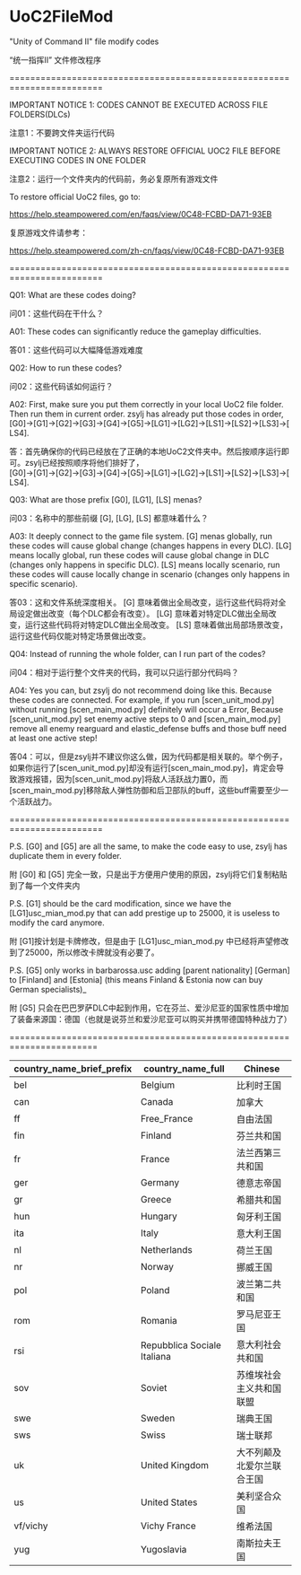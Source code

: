 # UoC2FileMod
"Unity of Command Ⅱ" file modify codes

“统一指挥Ⅱ” 文件修改程序

========================================================================

IMPORTANT NOTICE 1: CODES CANNOT BE EXECUTED ACROSS FILE FOLDERS(DLCs)

注意1：不要跨文件夹运行代码

IMPORTANT NOTICE 2: ALWAYS RESTORE OFFICIAL UOC2 FILE BEFORE EXECUTING CODES IN ONE FOLDER

注意2：运行一个文件夹内的代码前，务必复原所有游戏文件

To restore official UoC2 files, go to:

https://help.steampowered.com/en/faqs/view/0C48-FCBD-DA71-93EB

复原游戏文件请参考：

https://help.steampowered.com/zh-cn/faqs/view/0C48-FCBD-DA71-93EB

========================================================================

Q01: What are these codes doing?

问01：这些代码在干什么？

A01: These codes can significantly reduce the gameplay difficulties.

答01：这些代码可以大幅降低游戏难度

Q02: How to run these codes?

问02：这些代码该如何运行？

A02: First, make sure you put them correctly in your local UoC2 file folder. Then run them in current order. zsylj has already put those codes in order, [G0]→[G1]→[G2]→[G3]→[G4]→[G5]→[LG1]→[LG2]→[LS1]→[LS2]→[LS3]→[LS4].

答：首先确保你的代码已经放在了正确的本地UoC2文件夹中。然后按顺序运行即可。zsylj已经按照顺序将他们排好了， [G0]→[G1]→[G2]→[G3]→[G4]→[G5]→[LG1]→[LG2]→[LS1]→[LS2]→[LS3]→[LS4].

Q03: What are those prefix [G0], [LG1], [LS] menas?

问03：名称中的那些前缀 [G], [LG], [LS] 都意味着什么？

A03: It deeply connect to the game file system. [G] menas globally, run these codes will cause global change (changes happens in every DLC). [LG] means locally global, run these codes will cause global change in DLC (changes only happens in specific DLC). [LS] means locally scenario, run these codes will cause locally change in scenario (changes only happens in specific scenario).

答03：这和文件系统深度相关。 [G] 意味着做出全局改变，运行这些代码将对全局设定做出改变（每个DLC都会有改变）。 [LG] 意味着对特定DLC做出全局改变，运行这些代码将对特定DLC做出全局改变。 [LS] 意味着做出局部场景改变，运行这些代码仅能对特定场景做出改变。

Q04: Instead of running the whole folder, can I run part of the codes?

问04：相对于运行整个文件夹的代码，我可以只运行部分代码吗？

A04: Yes you can, but zsylj do not recommend doing like this. Because these codes are connected. For example, if you run [scen_unit_mod.py] without running [scen_main_mod.py] definitely will occur a Error, Because [scen_unit_mod.py] set enemy active steps to 0 and [scen_main_mod.py] remove all enemy rearguard and elastic_defense buffs and those buff need at least one active step!

答04：可以，但是zsylj并不建议你这么做，因为代码都是相关联的。举个例子，如果你运行了[scen_unit_mod.py]却没有运行[scen_main_mod.py]，肯定会导致游戏报错，因为[scen_unit_mod.py]将敌人活跃战力置0，而[scen_main_mod.py]移除敌人弹性防御和后卫部队的buff，这些buff需要至少一个活跃战力。

========================================================================

P.S. [G0] and [G5] are all the same, to make the code easy to use, zsylj has duplicate them in every folder.

附 [G0] 和 [G5] 完全一致，只是出于方便用户使用的原因，zsylj将它们复制粘贴到了每一个文件夹内

P.S. [G1] should be the card modification, since we have the [LG1]usc_mian_mod.py that can add prestige up to 25000, it is useless to modify the card anymore.

附 [G1]按计划是卡牌修改，但是由于 [LG1]usc_mian_mod.py 中已经将声望修改到了25000，所以修改卡牌就没有必要了。

P.S. [G5] only works in barbarossa.usc adding [parent nationality] [German] to [Finland] and [Estonia] (this means Finland & Estonia now can buy German specialists)_

附 [G5] 只会在巴巴罗萨DLC中起到作用，它在芬兰、爱沙尼亚的国家性质中增加了装备来源国：德国（也就是说芬兰和爱沙尼亚可以购买并携带德国特种战力了）

=======================================================================

|country_name_brief_prefix|country_name_full|Chinese|
|----|----|----|
|bel|Belgium|比利时王国|
|can|Canada|加拿大|
|ff|Free_France|自由法国|
|fin|Finland|芬兰共和国|
|fr|France|法兰西第三共和国|
|ger|Germany|德意志帝国|
|gr|Greece|希腊共和国|
|hun|Hungary|匈牙利王国|
|ita|Italy|意大利王国|
|nl|Netherlands|荷兰王国|
|nr|Norway|挪威王国|
|pol|Poland|波兰第二共和国|
|rom|Romania|罗马尼亚王国|
|rsi|Repubblica Sociale Italiana|意大利社会共和国|
|sov|Soviet|苏维埃社会主义共和国联盟|
|swe|Sweden|瑞典王国|
|sws|Swiss|瑞士联邦|
|uk|United Kingdom|大不列颠及北爱尔兰联合王国|
|us|United States|美利坚合众国|
|vf/vichy|Vichy France|维希法国|
|yug|Yugoslavia|南斯拉夫王国|

